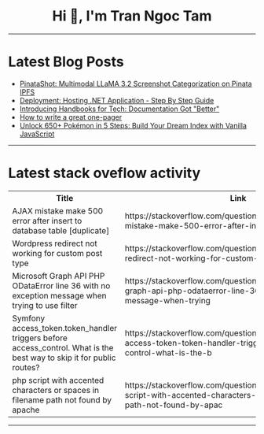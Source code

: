 <h1 align="center">Hi 👋, I'm Tran Ngoc Tam</h1>

---

# Latest Blog Posts 
<!-- BLOG-POST-LIST:START -->
- [PinataShot: Multimodal LLaMA 3.2 Screenshot Categorization on Pinata IPFS](https://dev.to/jadouse5/pinatashot-multimodal-llama-32-screenshot-categorization-on-pinata-ipfs-2ip2)
- [Deployment: Hosting .NET Application - Step By Step Guide](https://dev.to/dotnetfullstackdev/deployment-hosting-net-application-step-by-step-guide-1b4o)
- [Introducing Handbooks for Tech: Documentation Got &quot;Better&quot;](https://dev.to/buzzpy/introducing-handbooks-for-tech-documentation-got-better-4anf)
- [How to write a great one-pager](https://dev.to/winstonpuckett/how-to-write-a-great-one-pager-1edj)
- [Unlock 650+ Pokémon in 5 Steps: Build Your Dream Index with Vanilla JavaScript](https://dev.to/jackwilltech/unlock-650-pokemon-in-5-steps-build-your-dream-index-with-vanilla-javascript-1c5)
<!-- BLOG-POST-LIST:END -->

---

# Latest stack oveflow activity
<table>
  <tr><th>Title</th><th>Link</th></tr>
  <!-- STACKOVERFLOW:START --><tr><td>AJAX mistake make 500 error after insert to database table [duplicate]</td><td>https://stackoverflow.com/questions/79082102/ajax-mistake-make-500-error-after-insert-to-database-table</td></tr><tr><td>Wordpress redirect not working for custom post type</td><td>https://stackoverflow.com/questions/79082093/wordpress-redirect-not-working-for-custom-post-type</td></tr><tr><td>Microsoft Graph API PHP ODataError line 36 with no exception message when trying to use filter</td><td>https://stackoverflow.com/questions/79082008/microsoft-graph-api-php-odataerror-line-36-with-no-exception-message-when-trying</td></tr><tr><td>Symfony access_token.token_handler triggers before access_control. What is the best way to skip it for public routes?</td><td>https://stackoverflow.com/questions/79081975/symfony-access-token-token-handler-triggers-before-access-control-what-is-the-b</td></tr><tr><td>php script with accented characters or spaces in filename path not found by apache</td><td>https://stackoverflow.com/questions/79081854/php-script-with-accented-characters-or-spaces-in-filename-path-not-found-by-apac</td></tr><!-- STACKOVERFLOW:END -->
</table>

---


